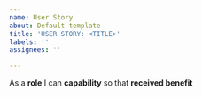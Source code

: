 ```yaml
---
name: User Story
about: Default template
title: 'USER STORY: <TITLE>'
labels: ''
assignees: ''

---
```


As a **role** I can **capability** so that **received benefit**
